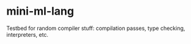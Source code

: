 # mini-ml-lang
Testbed for random compiler stuff: compilation passes, type checking, interpreters, etc.
